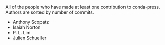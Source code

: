 All of the people who have made at least one contribution to conda-press.
Authors are sorted by number of commits.

* Anthony Scopatz
* Isaiah Norton
* P. L. Lim
* Julien Schueller



